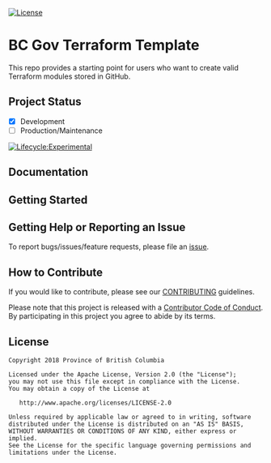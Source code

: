 
[![License](https://img.shields.io/badge/License-Apache%202.0-blue.svg)](./LICENSE)

# BC Gov Terraform Template

This repo provides a starting point for users who want to create valid Terraform modules stored in GitHub.  

## Project Status
- [x] Development
- [ ] Production/Maintenance

[![Lifecycle:Experimental](https://img.shields.io/badge/Lifecycle-Experimental-339999)](<Redirect-URL>)

## Documentation
<!--- Point to another readme or create a GitHub Pages (https://guides.github.com/features/pages/) --->

## Getting Started
<!--- setup env vars, secrets, instructions... --->

## Getting Help or Reporting an Issue
<!--- Example below, modify accordingly --->
To report bugs/issues/feature requests, please file an [issue](../../issues).


## How to Contribute
<!--- Example below, modify accordingly --->
If you would like to contribute, please see our [CONTRIBUTING](./CONTRIBUTING.md) guidelines.

Please note that this project is released with a [Contributor Code of Conduct](./CODE_OF_CONDUCT.md). 
By participating in this project you agree to abide by its terms.


## License
<!--- Example below, modify accordingly --->
    Copyright 2018 Province of British Columbia

    Licensed under the Apache License, Version 2.0 (the "License");
    you may not use this file except in compliance with the License.
    You may obtain a copy of the License at

       http://www.apache.org/licenses/LICENSE-2.0

    Unless required by applicable law or agreed to in writing, software
    distributed under the License is distributed on an "AS IS" BASIS,
    WITHOUT WARRANTIES OR CONDITIONS OF ANY KIND, either express or implied.
    See the License for the specific language governing permissions and
    limitations under the License.
